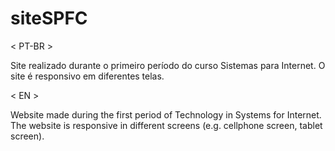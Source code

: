 # siteSPFC

< PT-BR >

Site realizado durante o primeiro período do curso Sistemas para Internet.
O site é responsivo em diferentes telas.

< EN >

Website made during the first period of Technology in Systems for Internet.
The website is responsive in different screens (e.g. cellphone screen, tablet screen).
